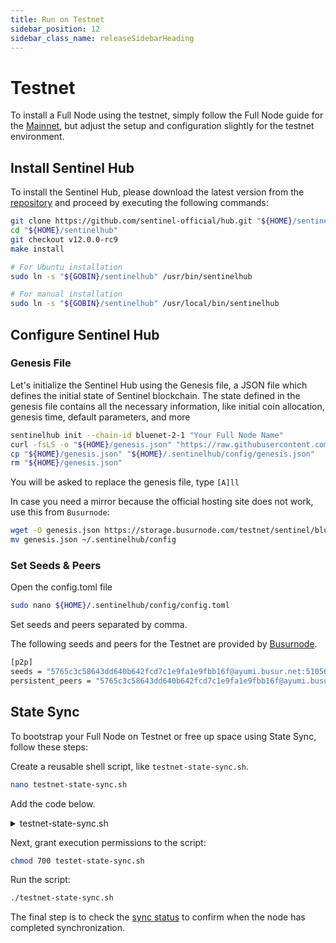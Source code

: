 ```yaml
---
title: Run on Testnet
sidebar_position: 12
sidebar_class_name: releaseSidebarHeading
---
```


# Testnet

To install a Full Node using the testnet, simply follow the Full Node guide for the [Mainnet](/full-node-setup), but adjust the setup and configuration slightly for the testnet environment.

## Install Sentinel Hub

To install the Sentinel Hub, please download the latest version from the [repository](https://github.com/sentinel-official/hub/releases) and proceed by executing the following commands:

```bash
git clone https://github.com/sentinel-official/hub.git "${HOME}/sentinelhub"
cd "${HOME}/sentinelhub"
git checkout v12.0.0-rc9
make install

# For Ubuntu installation
sudo ln -s "${GOBIN}/sentinelhub" /usr/bin/sentinelhub

# For manual installation
sudo ln -s "${GOBIN}/sentinelhub" /usr/local/bin/sentinelhub
```

## Configure Sentinel Hub

### Genesis File

Let's initialize the Sentinel Hub using the Genesis file, a JSON file which defines the initial state of Sentinel blockchain. The state defined in the genesis file contains all the necessary information, like initial coin allocation, genesis time, default parameters, and more

```bash
sentinelhub init --chain-id bluenet-2-1 "Your Full Node Name"
curl -fsLS -o "${HOME}/genesis.json" "https://raw.githubusercontent.com/sentinel-official/networks/main/bluenet-2-1/genesis.json"
cp "${HOME}/genesis.json" "${HOME}/.sentinelhub/config/genesis.json"
rm "${HOME}/genesis.json"
```

You will be asked to replace the genesis file, type `[A]ll`

In case you need a mirror because the official hosting site does not work, use this from `Busurnode`:

```bash
wget -O genesis.json https://storage.busurnode.com/testnet/sentinel/bluenet-2-1/genesis.json --inet4-only
mv genesis.json ~/.sentinelhub/config
```

### Set Seeds & Peers

Open the config.toml file

```bash
sudo nano ${HOME}/.sentinelhub/config/config.toml
```

Set seeds and peers separated by comma.

The following seeds and peers for the Testnet are provided by [Busurnode](https://busurnode.com/network/testnet/sentinel).

```bash title="${HOME}/.sentinelhub/config/config.toml"
[p2p]
seeds = "5765c3c58643dd640b642fcd7c1e9fa1e9fbb16f@ayumi.busur.net:51056"
persistent_peers = "5765c3c58643dd640b642fcd7c1e9fa1e9fbb16f@ayumi.busur.net:51056,25ef256b3e2f6857fdbaa9bf2c8340374421e248@hana.busur.net:51056"
```

## State Sync

To bootstrap your Full Node on Testnet or free up space using State Sync, follow these steps:

Create a reusable shell script, like `testnet-state-sync.sh`.

```bash
nano testnet-state-sync.sh
```

Add the code below.

<details>
<summary>testnet-state-sync.sh</summary>
<p>

```bash
#!/bin/bash

# Service Name (update this if you use service name other than 'sentinelhub', such as 'cosmovisor')
SERVICE_NAME=sentinelhub

SNAP_RPC="https://rpc-sentinel-testnet.busurnode.com:443"

# Fetch block data from RPC
echo "Fetching trusted block data from RPC..."
LATEST_HEIGHT=$(curl -s $SNAP_RPC/block | jq -r .result.block.header.height); \
BLOCK_HEIGHT=$((LATEST_HEIGHT - 2000)); \
TRUST_HASH=$(curl -s "$SNAP_RPC/block?height=$BLOCK_HEIGHT" | jq -r .result.block_id.hash)

echo "Update config with latest block from RPC..."
sed -i.bak -E "s|^(enable[[:space:]]+=[[:space:]]+).*$|\1true| ; \
s|^(rpc_servers[[:space:]]+=[[:space:]]+).*$|\1\"$SNAP_RPC,$SNAP_RPC\"| ; \
s|^(trust_height[[:space:]]+=[[:space:]]+).*$|\1$BLOCK_HEIGHT| ; \
s|^(trust_hash[[:space:]]+=[[:space:]]+).*$|\1\"$TRUST_HASH\"|" $HOME/.sentinelhub/config/config.toml

# Stop the sentinel service
echo "Stopping the sentinel service..."
sudo service $SERVICE_NAME stop

# Copy the validator state JSON file
echo "Backing up validator state..."
cd $HOME
cp ~/.sentinelhub/data/priv_validator_state.json ~/.sentinelhub/priv_validator_state.json

# Reset Tendermint state
sentinelhub tendermint unsafe-reset-all --home $HOME/.sentinelhub --keep-addr-book

# Replace priv_validator_state from backup
echo "Recover validator state from backup..."
cp ~/.sentinelhub/priv_validator_state.json ~/.sentinelhub/data/priv_validator_state.json

# Start the sentinel service
echo "Starting the sentinel service..."
sudo service $SERVICE_NAME start
echo "Process complete."
```

</p>
</details>

Next, grant execution permissions to the script:

```bash
chmod 700 testet-state-sync.sh
```

Run the script:

```bash
./testnet-state-sync.sh
```

The final step is to check the [sync status](/full-node-setup/node-run#check-sync-status) to confirm when the node has completed synchronization.